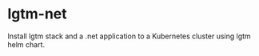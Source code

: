 # lgtm-net
Install lgtm stack and a .net application to a Kubernetes cluster using lgtm helm chart.
